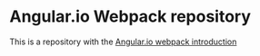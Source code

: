 # Angular.io Webpack repository

This is a repository with the [Angular.io webpack introduction](https://angular.io/docs/ts/latest/guide/webpack.html)
